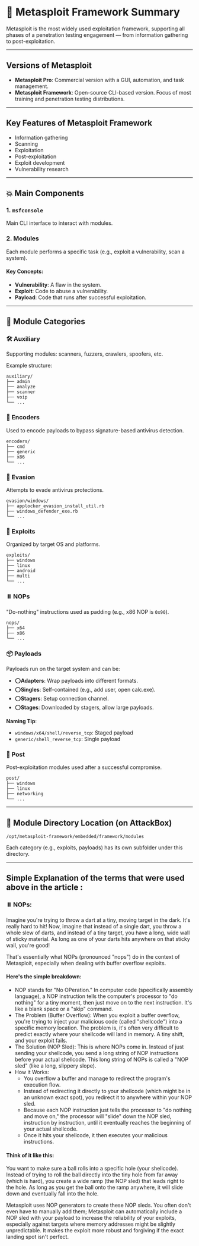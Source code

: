# 🚀 Metasploit Framework Summary

Metasploit is the most widely used exploitation framework, supporting all phases of a penetration testing engagement — from information gathering to post-exploitation.

---

## Versions of Metasploit

- **Metasploit Pro**: Commercial version with a GUI, automation, and task management.
- **Metasploit Framework**: Open-source CLI-based version. Focus of most training and penetration testing distributions.

---

## Key Features of Metasploit Framework

- Information gathering
- Scanning
- Exploitation
- Post-exploitation
- Exploit development
- Vulnerability research

---

## 💥 Main Components

### 1. `msfconsole`
Main CLI interface to interact with modules.

### 2. Modules
Each module performs a specific task (e.g., exploit a vulnerability, scan a system).

#### Key Concepts:
- **Vulnerability**: A flaw in the system.
- **Exploit**: Code to abuse a vulnerability.
- **Payload**: Code that runs after successful exploitation.

---

## 🧬 Module Categories

### 🛠️ Auxiliary
Supporting modules: scanners, fuzzers, crawlers, spoofers, etc.

Example structure:
```
auxiliary/
├── admin
├── analyze
├── scanner
├── voip
└── ...
```

### 🔐 Encoders
Used to encode payloads to bypass signature-based antivirus detection.
```
encoders/
├── cmd
├── generic
├── x86
└── ...
```

### 🥷 Evasion
Attempts to evade antivirus protections.
```
evasion/windows/
├── applocker_evasion_install_util.rb
├── windows_defender_exe.rb
└── ...
```

### 🎯 Exploits
Organized by target OS and platforms.
```
exploits/
├── windows
├── linux
├── android
├── multi
└── ...
```

### ⏸️ NOPs
"Do-nothing" instructions used as padding (e.g., x86 NOP is `0x90`).
```
nops/
├── x64
├── x86
└── ...
```

### 📦 Payloads
Payloads run on the target system and can be:

- ⭕**Adapters**: Wrap payloads into different formats.
- ⭕**Singles**: Self-contained (e.g., add user, open calc.exe).
- ⭕**Stagers**: Setup connection channel.
- ⭕**Stages**: Downloaded by stagers, allow large payloads.

**Naming Tip**:  
- `windows/x64/shell/reverse_tcp`: Staged payload  
- `generic/shell_reverse_tcp`: Single payload

### 🧠 Post
Post-exploitation modules used after a successful compromise.
```
post/
├── windows
├── linux
├── networking
└── ...
```

---

## 📘 Module Directory Location (on AttackBox)

```
/opt/metasploit-framework/embedded/framework/modules
```
Each category (e.g., exploits, payloads) has its own subfolder under this directory.

---
## Simple Explanation of the terms that were used above in the article :

### ⏸️ NOPs: 
Imagine you're trying to throw a dart at a tiny, moving target in the dark. It's really hard to hit!
Now, imagine that instead of a single dart, you throw a whole slew of darts, and instead of a tiny target, you have a long, wide wall of sticky material. As long as one of your darts hits anywhere on that sticky wall, you're good!

That's essentially what NOPs (pronounced "nops") do in the context of Metasploit, especially when dealing with buffer overflow exploits.

#### Here's the simple breakdown:
- NOP stands for "No OPeration." In computer code (specifically assembly language), a NOP instruction tells the computer's processor to "do nothing" for a tiny moment, then just move on to the next instruction. It's like a blank space or a "skip" command.
- The Problem (Buffer Overflow): When you exploit a buffer overflow, you're trying to inject your malicious code (called "shellcode") into a specific memory location. The problem is, it's often very difficult to predict exactly where your shellcode will land in memory. A tiny shift, and your exploit fails.
- The Solution (NOP Sled): This is where NOPs come in. Instead of just sending your shellcode, you send a long string of NOP instructions before your actual shellcode. This long string of NOPs is called a "NOP sled" (like a long, slippery slope).
- How it Works:
  - You overflow a buffer and manage to redirect the program's execution flow.
  - Instead of redirecting it directly to your shellcode (which might be in an unknown exact spot), you redirect it to anywhere within your NOP sled.
  - Because each NOP instruction just tells the processor to "do nothing and move on," the processor will "slide" down the NOP sled, instruction by instruction, until it eventually reaches the beginning of your actual shellcode.
  - Once it hits your shellcode, it then executes your malicious instructions.

#### Think of it like this:
You want to make sure a ball rolls into a specific hole (your shellcode). Instead of trying to roll the ball directly into the tiny hole from far away (which is hard), you create a wide ramp (the NOP sled) that leads right to the hole. As long as you get the ball onto the ramp anywhere, it will slide down and eventually fall into the hole.

Metasploit uses NOP generators to create these NOP sleds. You often don't even have to manually add them; Metasploit can automatically include a NOP sled with your payload to increase the reliability of your exploits, especially against targets where memory addresses might be slightly unpredictable. It makes the exploit more robust and forgiving if the exact landing spot isn't perfect.
